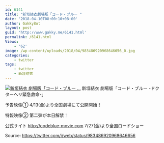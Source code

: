 ```yaml
---
id: 6141
title: "新垣結衣劇場版「コード・ブルー "
date: '2018-04-10T08:00:10+08:00'
author: GakkyBot
layout: post
guid: 'http://www.gakky.me/6141.html'
permalink: /6141.html
Views:
    - '62'
image: /wp-content/uploads/2018/04/983486920968646656_0.jpg
categories:
    - twitter
tags:
    - twitter
    - 新垣结衣
---
```


[![新垣結衣
劇場版「コード・ブルー ...](http://www.yui-aragaki.org/wp-content/uploads/2018/04/983486920968646656_0.jpg)](http://www.yui-aragaki.org/wp-content/uploads/2018/04/983486920968646656_0.jpg)
新垣結衣
劇場版「コード・ブルー -ドクターヘリ緊急救命-」

予告映像①
4/13(金)より全国劇場にて公開開始！

特報映像②
第二弾が本日解禁！

公式サイト
http://codeblue-movie.com
7/27(金)より全国ロードショー

Source: <https://twitter.com/i/web/status/983486920968646656>
